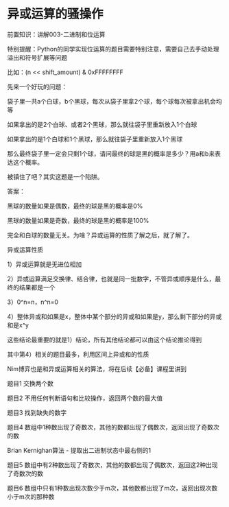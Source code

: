 # 异或运算的骚操作

前置知识：讲解003-二进制和位运算

特别提醒：Python的同学实现位运算的题目需要特别注意，需要自己去手动处理溢出和符号扩展等问题

比如：(n << shift_amount) & 0xFFFFFFFF

先来一个好玩的问题：

袋子里一共a个白球，b个黑球，每次从袋子里拿2个球，每个球每次被拿出机会均等

如果拿出的是2个白球、或者2个黑球，那么就往袋子里重新放入1个白球

如果拿出的是1个白球和1个黑球，那么就往袋子里重新放入1个黑球

那么最终袋子里一定会只剩1个球，请问最终的球是黑的概率是多少？用a和b来表达这个概率。

被镇住了吧？其实这题是一个陷阱。

答案：

黑球的数量如果是偶数，最终的球是黑的概率是0%

黑球的数量如果是奇数，最终的球是黑的概率是100%

完全和白球的数量无关。为啥？异或运算的性质了解之后，就了解了。

异或运算性质

1）异或运算就是无进位相加

2）异或运算满足交换律、结合律，也就是同一批数字，不管异或顺序是什么，最终的结果都是一个

3）0^n=n，n^n=0

4）整体异或和如果是x，整体中某个部分的异或和如果是y，那么剩下部分的异或和是x^y

这些结论最重要的就是1）结论，所有其他结论都可以由这个结论推论得到

其中第4）相关的题目最多，利用区间上异或和的性质

Nim博弈也是和异或运算相关的算法，将在后续【必备】课程里讲到

题目1 交换两个数

题目2 不用任何判断语句和比较操作，返回两个数的最大值

题目3 找到缺失的数字

题目4 数组中1种数出现了奇数次，其他的数都出现了偶数次，返回出现了奇数次的数

Brian Kernighan算法 - 提取出二进制状态中最右侧的1

题目5 数组中有2种数出现了奇数次，其他的数都出现了偶数次，返回这2种出现了奇数次的数

题目6 数组中只有1种数出现次数少于m次，其他数都出现了m次，返回出现次数小于m次的那种数

